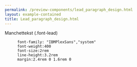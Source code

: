 ```yaml
--- 
permalink: /preview-components/lead_paragraph_design.html
layout: example-contained 
title: Lead_paragraph_design.html
---
```

<div class="container">
    <div class="row">
        <div class="col-12 col-md-6">
            <p class="font-lead">Manchettekst (.font-lead)</p>
        </div>
        <div class="col-12 col-md-6">
            <figure class="highlight">
                <pre><code class="language-scss" data-lang="scss">font-family: "IBMPlexSans","system"<br>font-weight:400<br>font-size:2rem<br>line-height:3.2rem<br>margin:2.4rem 0 1.6rem 0</code></pre>
            </figure>
        </div>
    </div>
</div>